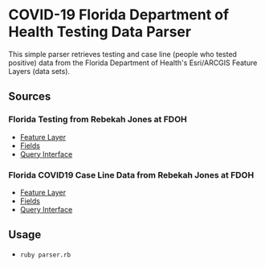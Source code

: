 # COVID-19 Florida Department of Health Testing Data Parser

This simple parser retrieves testing and case line (people who tested positive)
data from the Florida Department of Health's Esri/ARCGIS Feature Layers (data
sets).

## Sources

### Florida Testing from Rebekah Jones at FDOH
- [Feature Layer][1]
- [Fields][2]
- [Query Interface][3]

### Florida COVID19 Case Line Data from Rebekah Jones at FDOH
- [Feature Layer][4]
- [Fields][5]
- [Query Interface][6]

[1]: https://fdoh.maps.arcgis.com/home/item.html?id=d9de96980b574ccd933da024a0926f37
[2]: https://services1.arcgis.com/CY1LXxl9zlJeBuRZ/arcgis/rest/services/Florida_Testing/FeatureServer/0
[3]: https://services1.arcgis.com/CY1LXxl9zlJeBuRZ/arcgis/rest/services/Florida_Testing/FeatureServer/0/query
[4]: https://fdoh.maps.arcgis.com/home/item.html?id=f5d69a918fb747019734d9a90cd602f4
[5]: https://services1.arcgis.com/CY1LXxl9zlJeBuRZ/arcgis/rest/services/Florida_COVID19_Case_Line_Data/FeatureServer/0
[6]: https://services1.arcgis.com/CY1LXxl9zlJeBuRZ/arcgis/rest/services/Florida_COVID19_Case_Line_Data/FeatureServer/0/query

## Usage

- `ruby parser.rb`
